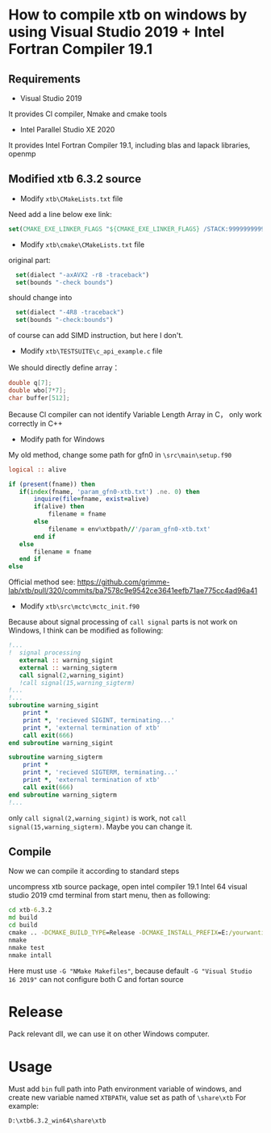 # How to compile xtb on windows by using Visual Studio 2019 + Intel Fortran Compiler 19.1

## Requirements
* Visual Studio 2019

It provides Cl compiler, Nmake and cmake tools
* Intel Parallel Studio XE 2020

It provides Intel Fortran Compiler 19.1, including blas and lapack libraries, openmp

## Modified xtb 6.3.2 source
* Modify `xtb\CMakeLists.txt` file

Need add a line below exe link:
```cmake
set(CMAKE_EXE_LINKER_FLAGS "${CMAKE_EXE_LINKER_FLAGS} /STACK:9999999999")
```
* Modify `xtb\cmake\CMakeLists.txt` file

original part:
```cmake
  set(dialect "-axAVX2 -r8 -traceback")
  set(bounds "-check bounds")
```
should change into 
```cmake
  set(dialect "-4R8 -traceback")
  set(bounds "-check:bounds")
```
of course can add SIMD instruction, but here I don't.
* Modify `xtb\TESTSUITE\c_api_example.c` file

We should directly define array：
```c
double q[7];
double wbo[7*7];
char buffer[512];
```
Because Cl compiler can not identify Variable Length Array in C， only work correctly in C++
* Modify path for Windows

My old method, change some path for gfn0 in `\src\main\setup.f90`
```fortran
logical :: alive

if (present(fname)) then
   if(index(fname, 'param_gfn0-xtb.txt') .ne. 0) then
       inquire(file=fname, exist=alive)
       if(alive) then
           filename = fname
       else
           filename = env%xtbpath//'/param_gfn0-xtb.txt'
       end if
   else
       filename = fname
   end if
else
```

Official method see:
https://github.com/grimme-lab/xtb/pull/320/commits/ba7578c9e9542ce3641eefb71ae775cc4ad96a41

* Modify `xtb\src\mctc\mctc_init.f90`

Because about signal processing of `call signal` parts is not work on Windows, I think can be modified as following:
```fortran
!...
!  signal processing
   external :: warning_sigint
   external :: warning_sigterm
   call signal(2,warning_sigint)
   !call signal(15,warning_sigterm)
!...
!...
subroutine warning_sigint
    print *
    print *, 'recieved SIGINT, terminating...'
    print *, 'external termination of xtb'
    call exit(666)
end subroutine warning_sigint

subroutine warning_sigterm
    print *
    print *, 'recieved SIGTERM, terminating...'
    print *, 'external termination of xtb'
    call exit(666)
end subroutine warning_sigterm
!...
```
only `call signal(2,warning_sigint)` is work, not `call signal(15,warning_sigterm)`. Maybe you can change it.

## Compile
Now we can compile it according to standard steps

uncompress xtb source package, open intel compiler 19.1 Intel 64 visual studio 2019 cmd terminal from start menu, then as following:
```cmd
cd xtb-6.3.2
md build
cd build
cmake .. -DCMAKE_BUILD_TYPE=Release -DCMAKE_INSTALL_PREFIX=E:/yourwantinstallpath -G "NMake Makefiles"
nmake
nmake test
nmake intall
```
Here must use `-G "NMake Makefiles"`, because default `-G "Visual Studio 16 2019"` can not configure both C and fortan source

# Release
Pack relevant dll, we can use it on other Windows computer.

# Usage
Must add `bin` full path into Path environment variable of windows, and create new variable named `XTBPATH`, value set as path of `\share\xtb`
For example:
```
D:\xtb6.3.2_win64\share\xtb
```


